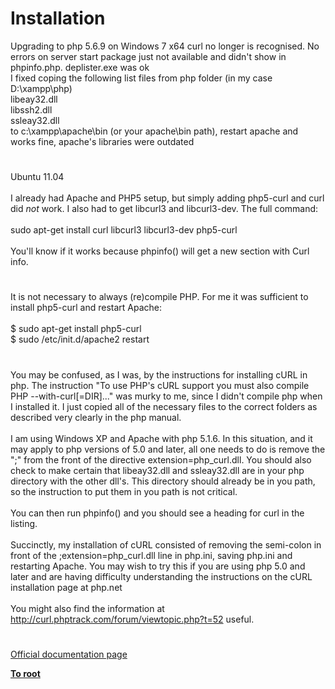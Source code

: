 # Installation



Upgrading to php 5.6.9 on Windows 7 x64 curl no longer is recognised. No errors on server start package just not available and didn&apos;t show in phpinfo.php. deplister.exe was ok<br>I fixed coping the following list files from php folder (in my case D:\xampp\php)<br>libeay32.dll<br>libssh2.dll<br>ssleay32.dll<br>to c:\xampp\apache\bin (or your apache\bin path), restart apache and works fine, apache&apos;s libraries were outdated  

#

Ubuntu 11.04<br><br>I already had Apache and PHP5 setup, but simply adding php5-curl and curl did *not* work. I also had to get libcurl3 and libcurl3-dev. The full command:<br><br>sudo apt-get install curl libcurl3 libcurl3-dev php5-curl<br><br>You&apos;ll know if it works because phpinfo() will get a new section with Curl info.  

#

It is not necessary to always (re)compile PHP. For me it was sufficient to install php5-curl and restart Apache:<br><br>$ sudo apt-get install php5-curl<br>$ sudo /etc/init.d/apache2 restart  

#

You may be confused, as I was, by the instructions for installing cURL in php.  The instruction "To use PHP&apos;s cURL support you must also compile PHP --with-curl[=DIR]..." was murky to me, since I didn&apos;t compile php when I installed it.  I just copied all of the necessary files to the correct folders as described very clearly in the php manual.<br><br>I am using Windows XP and Apache with php 5.1.6. In this situation, and it may apply to php versions of 5.0 and later, all one needs to do is remove the ";" from the front of the directive extension=php_curl.dll.  You should also check to make certain that libeay32.dll and ssleay32.dll are in your php directory with the other dll&apos;s.  This directory should already be in you path, so the instruction to put them in you path is not critical.<br><br>You can then run phpinfo() and you should see a heading for curl in the listing.<br><br>Succinctly, my installation of cURL consisted of removing the semi-colon in front of the ;extension=php_curl.dll line in php.ini, saving php.ini and restarting Apache.  You may wish to try this if you are using php 5.0 and later and are having difficulty understanding the instructions on the cURL installation page at php.net<br><br>You might also find the information at http://curl.phptrack.com/forum/viewtopic.php?t=52 useful.  

#

[Official documentation page](https://www.php.net/manual/en/curl.installation.php)

**[To root](/README.md)**